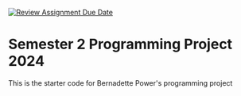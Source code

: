 [![Review Assignment Due Date](https://classroom.github.com/assets/deadline-readme-button-24ddc0f5d75046c5622901739e7c5dd533143b0c8e959d652212380cedb1ea36.svg)](https://classroom.github.com/a/5qTj1Xtl)
# Semester 2 Programming Project 2024

This is the starter code for Bernadette Power's programming project
